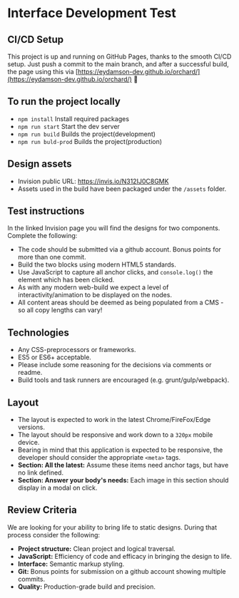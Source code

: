 # Interface Development Test

## CI/CD Setup
This project is up and running on GitHub Pages, thanks to the smooth CI/CD setup. Just push a commit to the main branch, and after a successful build, the page using this via [https://eydamson-dev.github.io/orchard/](https://eydamson-dev.github.io/orchard/) 🌟

## To run the project locally
* ```npm install``` Install required packages
* ```npm run start``` Start the dev server
* ```npm run build``` Builds the project(development)
* ```npm run buld-prod``` Builds the project(production)

## Design assets
* Invision public URL: https://invis.io/N312IJ0C8GMK
* Assets used in the build have been packaged under the `/assets` folder.

## Test instructions
In the linked Invision page you will find the designs for two components. Complete the following:
* The code should be submitted via a github account. Bonus points for more than one commit.
* Build the two blocks using modern HTML5 standards.
* Use JavaScript to capture all anchor clicks, and `console.log()` the element which has been clicked.
* As with any modern web-build we expect a level of interactivity/animation to be displayed on the nodes.
* All content areas should be deemed as being populated from a CMS - so all copy lengths can vary!

## Technologies
* Any CSS-preprocessors or frameworks.
* ES5 or ES6+ acceptable.
* Please include some reasoning for the decisions via comments or readme.
* Build tools and task runners are encouraged (e.g. grunt/gulp/webpack).

## Layout
* The layout is expected to work in the latest Chrome/FireFox/Edge versions.
* The layout should be responsive and work down to a `320px` mobile device.
* Bearing in mind that this application is expected to be responsive, the developer should consider the appropriate `<meta>` tags.
* **Section: All the latest:** Assume these items need anchor tags, but have no link defined.
* **Section: Answer your body's needs:** Each image in this section should display in a modal on click.

## Review Criteria
We are looking for your ability to bring life to static designs. During that process consider the following:
* **Project structure:** Clean project and logical traversal.
* **JavaScript:** Efficiency of code and efficacy in bringing the design to life.
* **Interface:** Semantic markup styling.
* **Git:** Bonus points for submission on a github account showing multiple commits.
* **Quality:** Production-grade build and precision.

